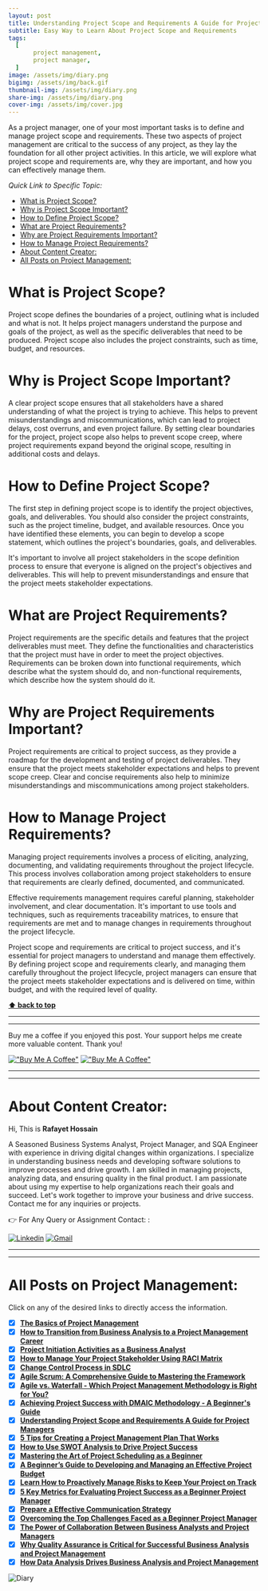 ```yaml
---
layout: post
title: Understanding Project Scope and Requirements A Guide for Project Managers 
subtitle: Easy Way to Learn About Project Scope and Requirements
tags:
  [
       project management,
       project manager,
  ]
image: /assets/img/diary.png
bigimg: /assets/img/back.gif
thumbnail-img: /assets/img/diary.png
share-img: /assets/img/diary.png
cover-img: /assets/img/cover.jpg
---
```



As a project manager, one of your most important tasks is to define and manage project scope and requirements. These two aspects of project management are critical to the success of any project, as they lay the foundation for all other project activities. In this article, we will explore what project scope and requirements are, why they are important, and how you can effectively manage them.




_Quick Link to Specific Topic:_
- [What is Project Scope?](#what-is-project-scope)
- [Why is Project Scope Important?](#why-is-project-scope-important)
- [How to Define Project Scope?](#how-to-define-project-scope)
- [What are Project Requirements?](#what-are-project-requirements)
- [Why are Project Requirements Important?](#why-are-project-requirements-important)
- [How to Manage Project Requirements?](#how-to-manage-project-requirements)
- [About Content Creator:](#about-content-creator)
- [All Posts on Project Management:](#all-posts-on-project-management)





# What is Project Scope?

Project scope defines the boundaries of a project, outlining what is included and what is not. It helps project managers understand the purpose and goals of the project, as well as the specific deliverables that need to be produced. Project scope also includes the project constraints, such as time, budget, and resources.

# Why is Project Scope Important?

A clear project scope ensures that all stakeholders have a shared understanding of what the project is trying to achieve. This helps to prevent misunderstandings and miscommunications, which can lead to project delays, cost overruns, and even project failure. By setting clear boundaries for the project, project scope also helps to prevent scope creep, where project requirements expand beyond the original scope, resulting in additional costs and delays.

# How to Define Project Scope?

The first step in defining project scope is to identify the project objectives, goals, and deliverables. You should also consider the project constraints, such as the project timeline, budget, and available resources. Once you have identified these elements, you can begin to develop a scope statement, which outlines the project's boundaries, goals, and deliverables.

It's important to involve all project stakeholders in the scope definition process to ensure that everyone is aligned on the project's objectives and deliverables. This will help to prevent misunderstandings and ensure that the project meets stakeholder expectations.

# What are Project Requirements?

Project requirements are the specific details and features that the project deliverables must meet. They define the functionalities and characteristics that the project must have in order to meet the project objectives. Requirements can be broken down into functional requirements, which describe what the system should do, and non-functional requirements, which describe how the system should do it.

# Why are Project Requirements Important?

Project requirements are critical to project success, as they provide a roadmap for the development and testing of project deliverables. They ensure that the project meets stakeholder expectations and helps to prevent scope creep. Clear and concise requirements also help to minimize misunderstandings and miscommunications among project stakeholders.

# How to Manage Project Requirements?

Managing project requirements involves a process of eliciting, analyzing, documenting, and validating requirements throughout the project lifecycle. This process involves collaboration among project stakeholders to ensure that requirements are clearly defined, documented, and communicated.

Effective requirements management requires careful planning, stakeholder involvement, and clear documentation. It's important to use tools and techniques, such as requirements traceability matrices, to ensure that requirements are met and to manage changes in requirements throughout the project lifecycle.

 

Project scope and requirements are critical to project success, and it's essential for project managers to understand and manage them effectively. By defining project scope and requirements clearly, and managing them carefully throughout the project lifecycle, project managers can ensure that the project meets stakeholder expectations and is delivered on time, within budget, and with the required level of quality.

**[⬆ back to top](#what-is-project-scope)**


----------------------------------------------------------------------
----------------------------------------------------------------------


Buy me a coffee if you enjoyed this post. Your support helps me create more valuable content. Thank you!

[!["Buy Me A Coffee"](https://www.buymeacoffee.com/assets/img/custom_images/orange_img.png)](https://www.buymeacoffee.com/rafayetanalyst/) [!["Buy Me A Coffee"](https://www.buymeacoffee.com/assets/img/custom_images/orange_img.png)](https://www.buymeacoffee.com/rafayetanalyst/)
 
 






----------------------------------------------------------------------
----------------------------------------------------------------------

# About Content Creator: 


Hi, This is **Rafayet Hossain**

A Seasoned Business Systems Analyst, Project Manager, and SQA Engineer with experience in driving digital changes within organizations. I specialize in understanding business needs and developing software solutions to improve processes and drive growth. I am skilled in managing projects, analyzing data, and ensuring quality in the final product. I am passionate about using my expertise to help organizations reach their goals and succeed. Let's work together to improve your business and drive success. Contact me for any inquiries or projects.

 


👉 For Any Query or Assignment Contact: : 


[![Linkedin](https://img.shields.io/badge/-LinkedIn-blue?style=flat&logo=Linkedin&logoColor=white)](https://www.linkedin.com/in/rafayethossain/)
[![Gmail](https://img.shields.io/badge/-Gmail-c14438?style=flat&logo=Gmail&logoColor=white)](mailto:rafayet13@gmail.com)


----------------------------------------------------------------------
----------------------------------------------------------------------



# All Posts on Project Management:  

Click on any of the desired links to directly access the information.

- [x]  [**The Basics of Project Management**](https://rafayethossain.github.io/2022-10-10-Project-Management-Beginner's-Guide/)
- [x]  [**How to Transition from Business Analysis to a Project Management Career**](https://rafayethossain.github.io/2022-10-15-Transition-from-Business-Analysis-to-a-Project-Manager/)
- [x]  [**Project Initiation Activities as a Business Analyst**](https://rafayethossain.github.io/2019-02-07-Project-Initiation-Business-Analysis-Activities/)
- [x]  [**How to Manage Your Project Stakeholder Using RACI Matrix**](https://rafayethossain.github.io/2019-02-27-Stakeholder-Management-Business-Analyst/) 
- [x]  [**Change Control Process in SDLC**](https://rafayethossain.github.io/2019-07-07-Change-Control-Process-in-SDLC/)
- [x]  [**Agile Scrum: A Comprehensive Guide to Mastering the Framework**](https://rafayethossain.github.io/2022-11-11-Agile-Scrum-in-a-Nutshell/)
-  [x]  [**Agile vs. Waterfall - Which Project Management Methodology is Right for You?**](https://rafayethossain.github.io/2022-11-28-Agile-vs-Waterfall-Choosing-the-Right-Methodology-for-Your-Project/)
-  [x]  [**Achieving Project Success with DMAIC Methodology - A Beginner's Guide**](https://rafayethossain.github.io/2022-12-01-Achieving-Project-Success-with-DMAIC-Methodology/)
-  [x]  [**Understanding Project Scope and Requirements A Guide for Project Managers**](https://rafayethossain.github.io/2022-12-12-Understanding-Project-Scope-and-Requirements/)
-  [x]  [**5 Tips for Creating a Project Management Plan That Works**](https://rafayethossain.github.io/2022-12-14-Tips-for-Creating-a-Project-Management-Plan-that-Works/)
-  [x]  [**How to Use SWOT Analysis to Drive Project Success**](https://rafayethossain.github.io/2022-12-15-How-to-Conduct-a-SWOT-Analysis-for-Your-Project/)
-  [x]  [**Mastering the Art of Project Scheduling as a Beginner**](https://rafayethossain.github.io/2023-01-05-How-to-Develop-a-Project-Schedule-for-as-a-Beginner/)
-  [x]  [**A Beginner’s Guide to Developing and Managing an Effective Project Budget**](https://rafayethossain.github.io/2023-01-10-How-to-Develop-and-Manage-a-Project-Budget-for-as-a-Beginner/)
-  [x]  [**Learn How to Proactively Manage Risks to Keep Your Project on Track**](https://rafayethossain.github.io/2023-01-12-How-to-Identify-and-Manage-Project-Risk-as-a-Beginner/)
-  [x]  [**5 Key Metrics for Evaluating Project Success as a Beginner Project Manager**](https://rafayethossain.github.io/2023-01-14-How-to-Evaluate-Project-Sucess-as-a-Beginner/)
-  [x]  [**Prepare a Effective Communication Strategy**](https://rafayethossain.github.io/2023-01-18-Effective-Communcation-Strategies-for-Project-Manage-and-Business-Analyst/)
-  [x]  [**Overcoming the Top Challenges Faced as a Beginner Project Manager**](https://rafayethossain.github.io/2023-01-22-Top-Challenges-Faced-by-a-Beginner-Project-Manager/)
-  [x]  [**The Power of Collaboration Between Business Analysts and Project Managers**](https://rafayethossain.github.io/2023-01-24-The-Benefits-of-Collboration-Between-Business-Analyst-and-Project-Manager/)
-  [x]  [**Why Quality Assurance is Critical for Successful Business Analysis and Project Management**](https://rafayethossain.github.io/2023-01-28-The-Importance-of-Quality-Assurance-in-Business-Analysis-and-Project-Management/)
-  [x]  [**How Data Analysis Drives Business Analysis and Project Management**](https://rafayethossain.github.io/2023-01-30-The-Role-of-Data-Analysis-in-Business-Analysis-and-Project-Management/)

![Diary](/assets/img/diary.png "Diary")
